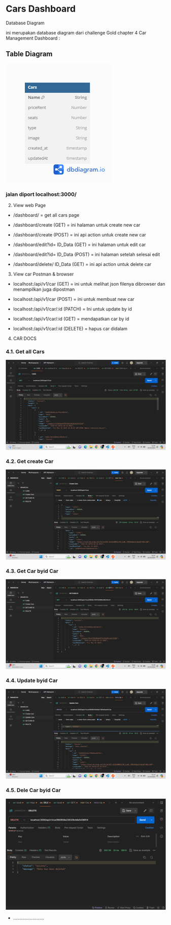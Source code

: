 # Cars Dashboard
 Database Diagram

ini merupakan database diagram dari challenge Gold chapter 4 Car Management Dashboard :
## Table Diagram

![Database](./public/images/Database.png)

### jalan diport localhost:3000/

2. View web Page

- /dashboard/ = get all cars page

- /dashboard/create (GET) = ini halaman untuk create new car

- /dashboard/create (POST) = ini api action untuk create new car

- /dashboard/edit?id= ID_Data (GET) = ini halaman untuk edit car

- /dashboard/edit?id= ID_Data (POST) = ini halaman setelah selesai edit

- /dashboard/delete/ ID_Data (GET) = ini api action untuk delete car

3. View car Postman & browser
- localhost:/api/v1/car (GET) = ini untuk melihat json filenya dibrowser dan menampilkan juga dipostman

- localhost:/api/v1/car (POST) = ini untuk membuat new car

- localhost:/api/v1/car/:id (PATCH) = Ini untuk update by id

- localhost:/api/v1/car/:id (GET) = mendapatkan car by id

- localhost:/api/v1/car/:id (DELETE) = hapus car didalam

4. CAR DOCS
### 4.1. Get all Cars
![GetAllCar](./public/imageSS/GetAllCar.png)
### 4.2. Get create Car
![CreateCar](./public/imageSS/CreateCar.png)
### 4.3. Get Car byid Car
![CarById](./public/imageSS/Carbyid.png)
### 4.4. Update byid Car
![UpdateCarId](./public/imageSS/UpdateCar.png)
### 4.5. Dele Car byid Car
![DeleteCarId](./public/imageSS/DeleteCar.png)

- ........................
